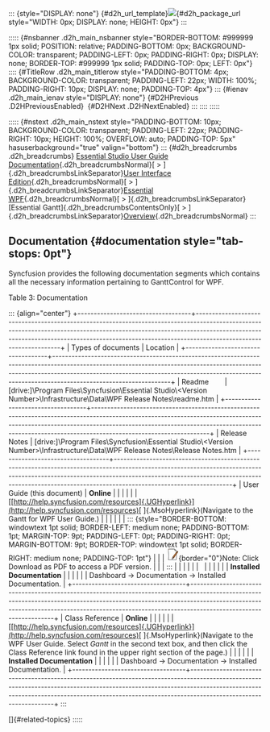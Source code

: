 ::: {style="DISPLAY: none"}
[](ms-xhelp:///?Id=d2h_url_template){#d2h_url_template}![](!package_url!){#d2h_package_url style="WIDTH: 0px; DISPLAY: none; HEIGHT: 0px"}
:::

::::: {#nsbanner .d2h_main_nsbanner style="BORDER-BOTTOM: #999999 1px solid; POSITION: relative; PADDING-BOTTOM: 0px; BACKGROUND-COLOR: transparent; PADDING-LEFT: 0px; PADDING-RIGHT: 0px; DISPLAY: none; BORDER-TOP: #999999 1px solid; PADDING-TOP: 0px; LEFT: 0px"}
:::: {#TitleRow .d2h_main_titlerow style="PADDING-BOTTOM: 4px; BACKGROUND-COLOR: transparent; PADDING-LEFT: 22px; WIDTH: 100%; PADDING-RIGHT: 10px; DISPLAY: none; PADDING-TOP: 4px"}
::: {#ienav .d2h_main_ienav style="DISPLAY: none"}
[](ms-xhelp:///?Id=8f437776-3879-45d4-a531-add4079c187e){#D2HPrevious .D2HPreviousEnabled}  [](ms-xhelp:///?Id=ce69baf8-b68d-4643-9622-080c28bbc7f7){#D2HNext .D2HNextEnabled}
:::
::::
:::::

::::: {#nstext .d2h_main_nstext style="PADDING-BOTTOM: 10px; BACKGROUND-COLOR: transparent; PADDING-LEFT: 22px; PADDING-RIGHT: 10px; HEIGHT: 100%; OVERFLOW: auto; PADDING-TOP: 5px" hasuserbackground="true" valign="bottom"}
::: {#d2h_breadcrumbs .d2h_breadcrumbs}
[Essential Studio User Guide Documentation](ms-xhelp:///?Id=12457748-09e3-4d74-a240-8e049cedf030){.d2h_breadcrumbsNormal}[ \> ]{.d2h_breadcrumbsLinkSeparator}[User Interface Edition](ms-xhelp:///?Id=c29296b7-531c-413b-a0ec-488ca1f7f669){.d2h_breadcrumbsNormal}[ \> ]{.d2h_breadcrumbsLinkSeparator}[Essential WPF](ms-xhelp:///?Id=7f4f82c5-151c-4262-94d0-75c4626c77bc){.d2h_breadcrumbsNormal}[ \> ]{.d2h_breadcrumbsLinkSeparator}[Essential Gantt]{.d2h_breadcrumbsContentsOnly}[ \> ]{.d2h_breadcrumbsLinkSeparator}[Overview](ms-xhelp:///?Id=569066a7-1af9-4c11-9e2f-5902394085ea){.d2h_breadcrumbsNormal}
:::

## Documentation {#documentation style="tab-stops: 0pt"}

Syncfusion provides the following documentation segments which contains all the necessary information pertaining to GanttControl for WPF.

Table 3: Documentation

::: {align="center"}
+-----------------------------------+------------------------------------------------------------------------------------------------------------------------------------------------------------------------------------------------------------------------------------------------------------------------------+
| Types of documents                | Location                                                                                                                                                                                                                                                                     |
+-----------------------------------+------------------------------------------------------------------------------------------------------------------------------------------------------------------------------------------------------------------------------------------------------------------------------+
| Readme                            | \[drive:\]\\Program Files\\Syncfusion\\Essential Studio\\\<Version Number\>\\Infrastructure\\Data\\WPF Release Notes\\readme.htm                                                                                                                                             |
+-----------------------------------+------------------------------------------------------------------------------------------------------------------------------------------------------------------------------------------------------------------------------------------------------------------------------+
| Release Notes                     | \[drive:\]\\Program Files\\Syncfusion\\Essential Studio\\\<Version Number\>\\Infrastructure\\Data\\WPF Release Notes\\Release Notes.htm                                                                                                                                      |
+-----------------------------------+------------------------------------------------------------------------------------------------------------------------------------------------------------------------------------------------------------------------------------------------------------------------------+
| User Guide (this document)        | **Online**                                                                                                                                                                                                                                                                   |
|                                   |                                                                                                                                                                                                                                                                              |
|                                   | [[http://help.syncfusion.com/resources]{.UGHyperlink}](http://help.syncfusion.com/resources)[ ]{.MsoHyperlink}(Navigate to the Gantt for WPF User Guide.)                                                                                                                    |
|                                   |                                                                                                                                                                                                                                                                              |
|                                   | ::: {style="BORDER-BOTTOM: windowtext 1pt solid; BORDER-LEFT: medium none; PADDING-BOTTOM: 1pt; MARGIN-TOP: 9pt; PADDING-LEFT: 0pt; PADDING-RIGHT: 0pt; MARGIN-BOTTOM: 9pt; BORDER-TOP: windowtext 1pt solid; BORDER-RIGHT: medium none; PADDING-TOP: 1pt"}                  |
|                                   | ![](ImagesExt/image80_1.jpg){border="0"}Note: Click Download as PDF to access a PDF version.                                                                                                                                                                                 |
|                                   | :::                                                                                                                                                                                                                                                                          |
|                                   |                                                                                                                                                                                                                                                                              |
|                                   |                                                                                                                                                                                                                                                                              |
|                                   |                                                                                                                                                                                                                                                                              |
|                                   | **Installed Documentation**                                                                                                                                                                                                                                                  |
|                                   |                                                                                                                                                                                                                                                                              |
|                                   | Dashboard -\> Documentation -\> Installed Documentation.                                                                                                                                                                                                                     |
+-----------------------------------+------------------------------------------------------------------------------------------------------------------------------------------------------------------------------------------------------------------------------------------------------------------------------+
| Class Reference                   | **Online**                                                                                                                                                                                                                                                                   |
|                                   |                                                                                                                                                                                                                                                                              |
|                                   | [[http://help.syncfusion.com/resources]{.UGHyperlink}](http://help.syncfusion.com/resources)[ ]{.MsoHyperlink}(Navigate to the WPF User Guide. Select *Gantt* in the second text box, and then click the Class Reference link found in the upper right section of the page.) |
|                                   |                                                                                                                                                                                                                                                                              |
|                                   | **Installed Documentation**                                                                                                                                                                                                                                                  |
|                                   |                                                                                                                                                                                                                                                                              |
|                                   | Dashboard -\> Documentation -\> Installed Documentation.                                                                                                                                                                                                                     |
+-----------------------------------+------------------------------------------------------------------------------------------------------------------------------------------------------------------------------------------------------------------------------------------------------------------------------+
:::

[]{#related-topics}
:::::
